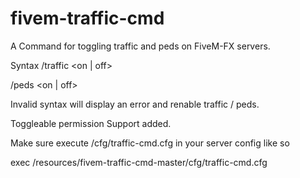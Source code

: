 # fivem-traffic-cmd
A Command for toggling traffic and peds on FiveM-FX servers. 

Syntax 
/traffic <on | off>

/peds <on | off>


Invalid syntax will display an error and renable traffic / peds.

Toggleable permission Support added.

Make sure execute /cfg/traffic-cmd.cfg in your server config like so

exec /resources/fivem-traffic-cmd-master/cfg/traffic-cmd.cfg 
